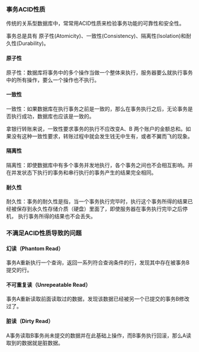 
### 事务ACID性质

传统的关系型数据库中，常常用ACID性质来检验事务功能的可靠性和安全性。

事务总是具有 原子性(Atomicity)、一致性(Consistency)、隔离性(Isolation)和耐久性(Durability)。


#### 原子性

原子性：数据库将事务中的多个操作当做一个整体来执行，服务器要么就执行事务中的所有操作，要么一个操作也不执行。

#### 一致性

一致性：如果数据库在执行事务之前是一致的，那么在事务执行之后，无论事务是否执行成功，数据库也应该是一致的。

拿银行转账来说，一致性要求事务的执行不应改变A、B 两个账户的金额总和。如果没有这种一致性要求，转账过程中就会发生钱无中生有，或者不翼而飞的现象。


#### 隔离性

隔离性：即使数据库中有多个事务并发地执行，各个事务之间也不会相互影响。并在并发状态下执行的事务和串行执行的事务产生的结果完全相同。

#### 耐久性

耐久性：事务的耐久性是指，当一个事务执行完毕时，执行这个事务所得的结果已经被保存到永久性存储介质（硬盘）里面了，即使服务器在事务执行完毕之后停机，
执行事务所得的结果也不会丢失。



### 不满足ACID性质导致的问题

#### 幻读（Phantom Read）

事务A重新执行一个查询，返回一系列符合查询条件的行，发现其中存在被事务B提交的行。

#### 不可重复读（Unrepeatable Read）

事务A重新读取前面读取过的数据，发现该数据已经被另一个已提交的事务B修改过了。

#### 脏读（Dirty Read）

A事务读取B事务尚未提交的数据并在此基础上操作，而B事务执行回滚，那么A读取到的数据就是脏数据。


